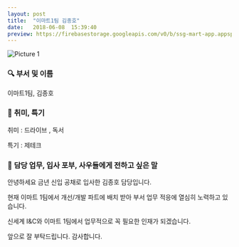 ```yaml
---
layout: post
title:  "이마트1팀 김종호"
date:   2018-06-08  15:39:40
preview: https://firebasestorage.googleapis.com/v0/b/ssg-mart-app.appspot.com/o/%EB%8F%99%EA%B8%B0%EC%82%AC%EC%A7%84%2F191908.jpg?alt=media&token=209ba261-d7e4-4bcb-be4c-45ef877c3772
---
```


![Picture 1](https://firebasestorage.googleapis.com/v0/b/ssg-mart-app.appspot.com/o/%EB%8F%99%EA%B8%B0%EC%82%AC%EC%A7%84%2F191908.jpg?alt=media&token=209ba261-d7e4-4bcb-be4c-45ef877c3772)

### 🔍 **부서 및 이름**

   이마트1팀, 김종호

### 🔔 **취미, 특기**

   취미 : 드라이브 , 독서
     
   특기 : 제테크
        
### 🔔 **담당 업무, 입사 포부, 사우들에게 전하고 싶은 말**
    
   안녕하세요 금년 신입 공채로 입사한 김종호 담당입니다.
    
   현재 이마트 1팀에서 개선/개발 파트에 배치 받아 부서 업무 적응에 열심히 노력하고 있습니다.
    
   신세계 I&C와 이마트 1팀에서 업무적으로 꼭 필요한 인재가 되겠습니다.
     
   앞으로 잘 부탁드립니다. 감사합니다.